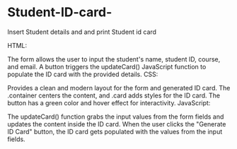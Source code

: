 # Student-ID-card-
Insert Student details and and print Student id card  

HTML:

The form allows the user to input the student's name, student ID, course, and email.
A button triggers the updateCard() JavaScript function to populate the ID card with the provided details.
CSS:

Provides a clean and modern layout for the form and generated ID card.
The .container centers the content, and .card adds styles for the ID card.
The button has a green color and hover effect for interactivity.
JavaScript:

The updateCard() function grabs the input values from the form fields and updates the content inside the ID card.
When the user clicks the "Generate ID Card" button, the ID card gets populated with the values from the input fields.
